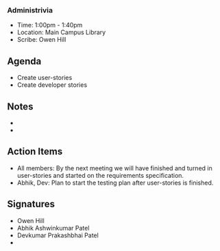 ### Administrivia
- Time: 1:00pm - 1:40pm
- Location: Main Campus Library
- Scribe: Owen Hill

## Agenda
- Create user-stories 
- Create developer stories

## Notes
-
-

## Action Items
- All members: By the next meeting we will have finished and turned in user-stories and started on the requirements specification.
- Abhik, Dev: Plan to start the testing plan after user-stories is finished. 

## Signatures
- Owen Hill
- Abhik Ashwinkumar Patel
- Devkumar Prakashbhai Patel
-
